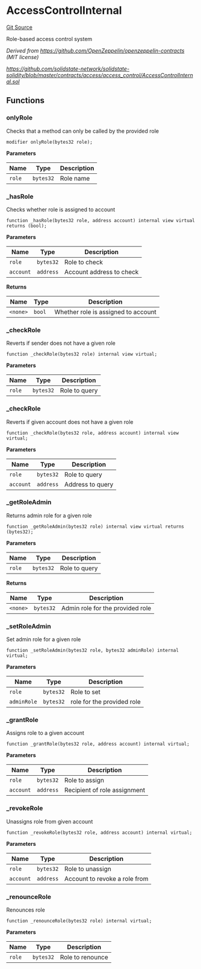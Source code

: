 # AccessControlInternal
[Git Source](https://github.com/ubiquity/ubiquity-dollar/blob/b59512059f70e70f7d719ba196d6f1f9322569a0/src/dollar/access/AccessControlInternal.sol)

Role-based access control system

*Derived from https://github.com/OpenZeppelin/openzeppelin-contracts (MIT license)*

*https://github.com/solidstate-network/solidstate-solidity/blob/master/contracts/access/access_control/AccessControlInternal.sol*


## Functions
### onlyRole

Checks that a method can only be called by the provided role


```solidity
modifier onlyRole(bytes32 role);
```
**Parameters**

|Name|Type|Description|
|----|----|-----------|
|`role`|`bytes32`|Role name|


### _hasRole

Checks whether role is assigned to account


```solidity
function _hasRole(bytes32 role, address account) internal view virtual returns (bool);
```
**Parameters**

|Name|Type|Description|
|----|----|-----------|
|`role`|`bytes32`|Role to check|
|`account`|`address`|Account address to check|

**Returns**

|Name|Type|Description|
|----|----|-----------|
|`<none>`|`bool`|Whether role is assigned to account|


### _checkRole

Reverts if sender does not have a given role


```solidity
function _checkRole(bytes32 role) internal view virtual;
```
**Parameters**

|Name|Type|Description|
|----|----|-----------|
|`role`|`bytes32`|Role to query|


### _checkRole

Reverts if given account does not have a given role


```solidity
function _checkRole(bytes32 role, address account) internal view virtual;
```
**Parameters**

|Name|Type|Description|
|----|----|-----------|
|`role`|`bytes32`|Role to query|
|`account`|`address`|Address to query|


### _getRoleAdmin

Returns admin role for a given role


```solidity
function _getRoleAdmin(bytes32 role) internal view virtual returns (bytes32);
```
**Parameters**

|Name|Type|Description|
|----|----|-----------|
|`role`|`bytes32`|Role to query|

**Returns**

|Name|Type|Description|
|----|----|-----------|
|`<none>`|`bytes32`|Admin role for the provided role|


### _setRoleAdmin

Set admin role for a given role


```solidity
function _setRoleAdmin(bytes32 role, bytes32 adminRole) internal virtual;
```
**Parameters**

|Name|Type|Description|
|----|----|-----------|
|`role`|`bytes32`|Role to set|
|`adminRole`|`bytes32`|role for the provided role|


### _grantRole

Assigns role to a given account


```solidity
function _grantRole(bytes32 role, address account) internal virtual;
```
**Parameters**

|Name|Type|Description|
|----|----|-----------|
|`role`|`bytes32`|Role to assign|
|`account`|`address`|Recipient of role assignment|


### _revokeRole

Unassigns role from given account


```solidity
function _revokeRole(bytes32 role, address account) internal virtual;
```
**Parameters**

|Name|Type|Description|
|----|----|-----------|
|`role`|`bytes32`|Role to unassign|
|`account`|`address`|Account to revoke a role from|


### _renounceRole

Renounces role


```solidity
function _renounceRole(bytes32 role) internal virtual;
```
**Parameters**

|Name|Type|Description|
|----|----|-----------|
|`role`|`bytes32`|Role to renounce|


